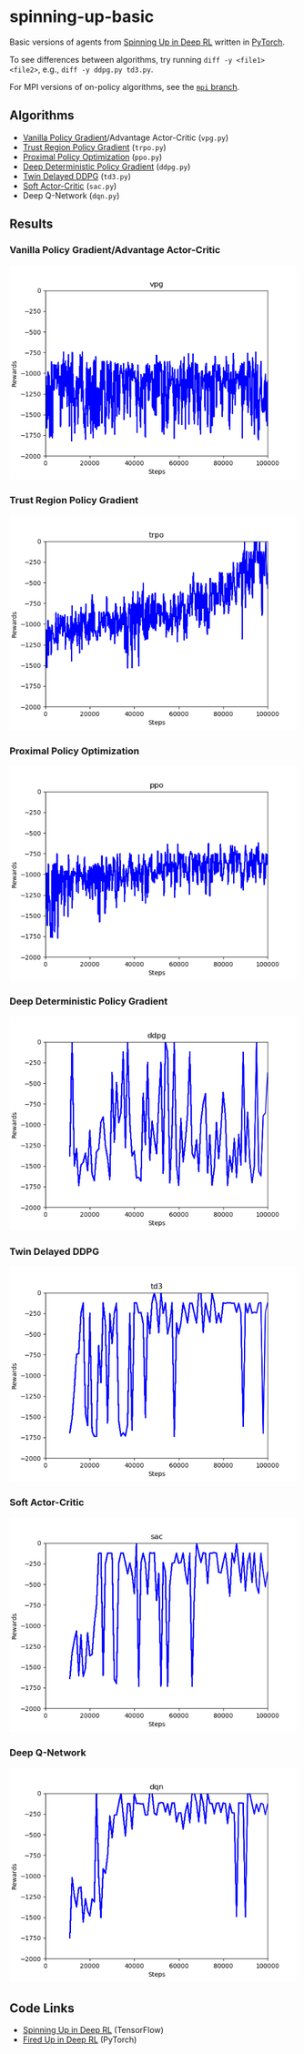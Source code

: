 # spinning-up-basic

Basic versions of agents from [Spinning Up in Deep RL](https://spinningup.openai.com/) written in [PyTorch](https://pytorch.org/).

To see differences between algorithms, try running `diff -y <file1> <file2>`, e.g., `diff -y ddpg.py td3.py`.

For MPI versions of on-policy algorithms, see the [`mpi` branch](https://github.com/Kaixhin/spinning-up-basic/tree/mpi).

## Algorithms

- [Vanilla Policy Gradient](https://spinningup.openai.com/en/latest/algorithms/vpg.html)/Advantage Actor-Critic (`vpg.py`)
- [Trust Region Policy Gradient](https://spinningup.openai.com/en/latest/algorithms/trpo.html) (`trpo.py`)
- [Proximal Policy Optimization](https://spinningup.openai.com/en/latest/algorithms/ppo.html) (`ppo.py`)
- [Deep Deterministic Policy Gradient](https://spinningup.openai.com/en/latest/algorithms/ddpg.html) (`ddpg.py`)
- [Twin Delayed DDPG](https://spinningup.openai.com/en/latest/algorithms/td3.html) (`td3.py`)
- [Soft Actor-Critic](https://spinningup.openai.com/en/latest/algorithms/sac.html) (`sac.py`)
- Deep Q-Network (`dqn.py`)

## Results

### Vanilla Policy Gradient/Advantage Actor-Critic

![VPG](results/vpg.png)

### Trust Region Policy Gradient

![TRPO](results/trpo.png)

### Proximal Policy Optimization

![PPO](results/ppo.png)

### Deep Deterministic Policy Gradient

![DDPG](results/ddpg.png)

### Twin Delayed DDPG

![TD3](results/td3.png)

### Soft Actor-Critic

![SAC](results/sac.png)

### Deep Q-Network

![DQN](results/dqn.png)

## Code Links

- [Spinning Up in Deep RL](https://github.com/openai/spinningup) (TensorFlow)
- [Fired Up in Deep RL](https://github.com/kashif/firedup) (PyTorch)
